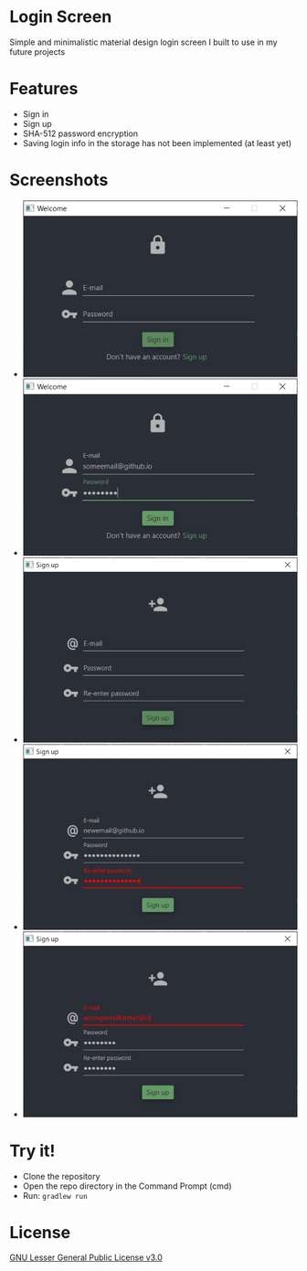 # Login Screen
Simple and minimalistic material design login screen I built to use in my future projects

# Features
* Sign in
* Sign up
* SHA-512 password encryption
* Saving login info in the storage has not been implemented (at least yet)

# Screenshots
* ![Login screen](/Screenshots/login2.PNG)
* ![Login screen 2](/Screenshots/login1.PNG)
* ![Register screen](/Screenshots/register2.PNG)
* ![Register screen 2](/Screenshots/register1.PNG)
* ![Register screen 3](/Screenshots/register3.PNG)

# Try it!
* Clone the repository
* Open the repo directory in the Command Prompt (cmd)
* Run: ```gradlew run```

# License
[GNU Lesser General Public License v3.0](https://choosealicense.com/licenses/lgpl-3.0/)
